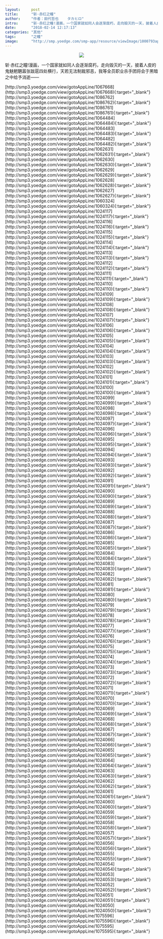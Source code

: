```yaml
---
layout:     post
title:      "斩·赤红之瞳"
author:     "作者：田代哲也    タカヒロ"
intro:      "斩·赤红之瞳!漫画，一个国家就如同人会逐渐腐朽，走向毁灭的一天，披着人皮的鬼魅魍魉嚣张跋扈四处横行，天若无法制裁邪恶，我等全员职业杀手团将会于黑暗之中给予消逝——"
date:       "2018-02-14 12:17:13"
categories: "其他"
tags:       "之瞳"
image:      "http://smp.yoedge.com/smp-app/resource/viewImage/1000793appline.png"
---
```

<div style="text-align: center">
<p><img src="http://smp.yoedge.com/smp-app/resource/viewImage/1000793appline.png"/></p>
</div>
<p class="post-meta">
<span>斩·赤红之瞳!漫画，一个国家就如同人会逐渐腐朽，走向毁灭的一天，披着人皮的鬼魅魍魉嚣张跋扈四处横行，天若无法制裁邪恶，我等全员职业杀手团将会于黑暗之中给予消逝——</span>
</p>
[http://smp3.yoedge.com/view/gotoAppLine/1067668](http://smp3.yoedge.com/view/gotoAppLine/1067668){:target="_blank"}
[http://smp3.yoedge.com/view/gotoAppLine/1086762](http://smp3.yoedge.com/view/gotoAppLine/1086762){:target="_blank"}
[http://smp3.yoedge.com/view/gotoAppLine/1086761](http://smp3.yoedge.com/view/gotoAppLine/1086761){:target="_blank"}
[http://smp3.yoedge.com/view/gotoAppLine/1064484](http://smp3.yoedge.com/view/gotoAppLine/1064484){:target="_blank"}
[http://smp3.yoedge.com/view/gotoAppLine/1064483](http://smp3.yoedge.com/view/gotoAppLine/1064483){:target="_blank"}
[http://smp3.yoedge.com/view/gotoAppLine/1064482](http://smp3.yoedge.com/view/gotoAppLine/1064482){:target="_blank"}
[http://smp3.yoedge.com/view/gotoAppLine/1062631](http://smp3.yoedge.com/view/gotoAppLine/1062631){:target="_blank"}
[http://smp3.yoedge.com/view/gotoAppLine/1062630](http://smp3.yoedge.com/view/gotoAppLine/1062630){:target="_blank"}
[http://smp3.yoedge.com/view/gotoAppLine/1062629](http://smp3.yoedge.com/view/gotoAppLine/1062629){:target="_blank"}
[http://smp3.yoedge.com/view/gotoAppLine/1062628](http://smp3.yoedge.com/view/gotoAppLine/1062628){:target="_blank"}
[http://smp3.yoedge.com/view/gotoAppLine/1062627](http://smp3.yoedge.com/view/gotoAppLine/1062627){:target="_blank"}
[http://smp3.yoedge.com/view/gotoAppLine/1060324](http://smp3.yoedge.com/view/gotoAppLine/1060324){:target="_blank"}
[http://smp3.yoedge.com/view/gotoAppLine/1024117](http://smp3.yoedge.com/view/gotoAppLine/1024117){:target="_blank"}
[http://smp3.yoedge.com/view/gotoAppLine/1024116](http://smp3.yoedge.com/view/gotoAppLine/1024116){:target="_blank"}
[http://smp3.yoedge.com/view/gotoAppLine/1024115](http://smp3.yoedge.com/view/gotoAppLine/1024115){:target="_blank"}
[http://smp3.yoedge.com/view/gotoAppLine/1024114](http://smp3.yoedge.com/view/gotoAppLine/1024114){:target="_blank"}
[http://smp3.yoedge.com/view/gotoAppLine/1024113](http://smp3.yoedge.com/view/gotoAppLine/1024113){:target="_blank"}
[http://smp3.yoedge.com/view/gotoAppLine/1024112](http://smp3.yoedge.com/view/gotoAppLine/1024112){:target="_blank"}
[http://smp3.yoedge.com/view/gotoAppLine/1024111](http://smp3.yoedge.com/view/gotoAppLine/1024111){:target="_blank"}
[http://smp3.yoedge.com/view/gotoAppLine/1024110](http://smp3.yoedge.com/view/gotoAppLine/1024110){:target="_blank"}
[http://smp3.yoedge.com/view/gotoAppLine/1024109](http://smp3.yoedge.com/view/gotoAppLine/1024109){:target="_blank"}
[http://smp3.yoedge.com/view/gotoAppLine/1024108](http://smp3.yoedge.com/view/gotoAppLine/1024108){:target="_blank"}
[http://smp3.yoedge.com/view/gotoAppLine/1024107](http://smp3.yoedge.com/view/gotoAppLine/1024107){:target="_blank"}
[http://smp3.yoedge.com/view/gotoAppLine/1024106](http://smp3.yoedge.com/view/gotoAppLine/1024106){:target="_blank"}
[http://smp3.yoedge.com/view/gotoAppLine/1024105](http://smp3.yoedge.com/view/gotoAppLine/1024105){:target="_blank"}
[http://smp3.yoedge.com/view/gotoAppLine/1024104](http://smp3.yoedge.com/view/gotoAppLine/1024104){:target="_blank"}
[http://smp3.yoedge.com/view/gotoAppLine/1024103](http://smp3.yoedge.com/view/gotoAppLine/1024103){:target="_blank"}
[http://smp3.yoedge.com/view/gotoAppLine/1024102](http://smp3.yoedge.com/view/gotoAppLine/1024102){:target="_blank"}
[http://smp3.yoedge.com/view/gotoAppLine/1024101](http://smp3.yoedge.com/view/gotoAppLine/1024101){:target="_blank"}
[http://smp3.yoedge.com/view/gotoAppLine/1024100](http://smp3.yoedge.com/view/gotoAppLine/1024100){:target="_blank"}
[http://smp3.yoedge.com/view/gotoAppLine/1024099](http://smp3.yoedge.com/view/gotoAppLine/1024099){:target="_blank"}
[http://smp3.yoedge.com/view/gotoAppLine/1024098](http://smp3.yoedge.com/view/gotoAppLine/1024098){:target="_blank"}
[http://smp3.yoedge.com/view/gotoAppLine/1024097](http://smp3.yoedge.com/view/gotoAppLine/1024097){:target="_blank"}
[http://smp3.yoedge.com/view/gotoAppLine/1024096](http://smp3.yoedge.com/view/gotoAppLine/1024096){:target="_blank"}
[http://smp3.yoedge.com/view/gotoAppLine/1024095](http://smp3.yoedge.com/view/gotoAppLine/1024095){:target="_blank"}
[http://smp3.yoedge.com/view/gotoAppLine/1024094](http://smp3.yoedge.com/view/gotoAppLine/1024094){:target="_blank"}
[http://smp3.yoedge.com/view/gotoAppLine/1024093](http://smp3.yoedge.com/view/gotoAppLine/1024093){:target="_blank"}
[http://smp3.yoedge.com/view/gotoAppLine/1024092](http://smp3.yoedge.com/view/gotoAppLine/1024092){:target="_blank"}
[http://smp3.yoedge.com/view/gotoAppLine/1024091](http://smp3.yoedge.com/view/gotoAppLine/1024091){:target="_blank"}
[http://smp3.yoedge.com/view/gotoAppLine/1024090](http://smp3.yoedge.com/view/gotoAppLine/1024090){:target="_blank"}
[http://smp3.yoedge.com/view/gotoAppLine/1024089](http://smp3.yoedge.com/view/gotoAppLine/1024089){:target="_blank"}
[http://smp3.yoedge.com/view/gotoAppLine/1024088](http://smp3.yoedge.com/view/gotoAppLine/1024088){:target="_blank"}
[http://smp3.yoedge.com/view/gotoAppLine/1024087](http://smp3.yoedge.com/view/gotoAppLine/1024087){:target="_blank"}
[http://smp3.yoedge.com/view/gotoAppLine/1024086](http://smp3.yoedge.com/view/gotoAppLine/1024086){:target="_blank"}
[http://smp3.yoedge.com/view/gotoAppLine/1024085](http://smp3.yoedge.com/view/gotoAppLine/1024085){:target="_blank"}
[http://smp3.yoedge.com/view/gotoAppLine/1024084](http://smp3.yoedge.com/view/gotoAppLine/1024084){:target="_blank"}
[http://smp3.yoedge.com/view/gotoAppLine/1024083](http://smp3.yoedge.com/view/gotoAppLine/1024083){:target="_blank"}
[http://smp3.yoedge.com/view/gotoAppLine/1024082](http://smp3.yoedge.com/view/gotoAppLine/1024082){:target="_blank"}
[http://smp3.yoedge.com/view/gotoAppLine/1024081](http://smp3.yoedge.com/view/gotoAppLine/1024081){:target="_blank"}
[http://smp3.yoedge.com/view/gotoAppLine/1024080](http://smp3.yoedge.com/view/gotoAppLine/1024080){:target="_blank"}
[http://smp3.yoedge.com/view/gotoAppLine/1024079](http://smp3.yoedge.com/view/gotoAppLine/1024079){:target="_blank"}
[http://smp3.yoedge.com/view/gotoAppLine/1024078](http://smp3.yoedge.com/view/gotoAppLine/1024078){:target="_blank"}
[http://smp3.yoedge.com/view/gotoAppLine/1024077](http://smp3.yoedge.com/view/gotoAppLine/1024077){:target="_blank"}
[http://smp3.yoedge.com/view/gotoAppLine/1024076](http://smp3.yoedge.com/view/gotoAppLine/1024076){:target="_blank"}
[http://smp3.yoedge.com/view/gotoAppLine/1024075](http://smp3.yoedge.com/view/gotoAppLine/1024075){:target="_blank"}
[http://smp3.yoedge.com/view/gotoAppLine/1024074](http://smp3.yoedge.com/view/gotoAppLine/1024074){:target="_blank"}
[http://smp3.yoedge.com/view/gotoAppLine/1024073](http://smp3.yoedge.com/view/gotoAppLine/1024073){:target="_blank"}
[http://smp3.yoedge.com/view/gotoAppLine/1024072](http://smp3.yoedge.com/view/gotoAppLine/1024072){:target="_blank"}
[http://smp3.yoedge.com/view/gotoAppLine/1024071](http://smp3.yoedge.com/view/gotoAppLine/1024071){:target="_blank"}
[http://smp3.yoedge.com/view/gotoAppLine/1024070](http://smp3.yoedge.com/view/gotoAppLine/1024070){:target="_blank"}
[http://smp3.yoedge.com/view/gotoAppLine/1024069](http://smp3.yoedge.com/view/gotoAppLine/1024069){:target="_blank"}
[http://smp3.yoedge.com/view/gotoAppLine/1024068](http://smp3.yoedge.com/view/gotoAppLine/1024068){:target="_blank"}
[http://smp3.yoedge.com/view/gotoAppLine/1024067](http://smp3.yoedge.com/view/gotoAppLine/1024067){:target="_blank"}
[http://smp3.yoedge.com/view/gotoAppLine/1024066](http://smp3.yoedge.com/view/gotoAppLine/1024066){:target="_blank"}
[http://smp3.yoedge.com/view/gotoAppLine/1024065](http://smp3.yoedge.com/view/gotoAppLine/1024065){:target="_blank"}
[http://smp3.yoedge.com/view/gotoAppLine/1024064](http://smp3.yoedge.com/view/gotoAppLine/1024064){:target="_blank"}
[http://smp3.yoedge.com/view/gotoAppLine/1024063](http://smp3.yoedge.com/view/gotoAppLine/1024063){:target="_blank"}
[http://smp3.yoedge.com/view/gotoAppLine/1024062](http://smp3.yoedge.com/view/gotoAppLine/1024062){:target="_blank"}
[http://smp3.yoedge.com/view/gotoAppLine/1024061](http://smp3.yoedge.com/view/gotoAppLine/1024061){:target="_blank"}
[http://smp3.yoedge.com/view/gotoAppLine/1024060](http://smp3.yoedge.com/view/gotoAppLine/1024060){:target="_blank"}
[http://smp3.yoedge.com/view/gotoAppLine/1024059](http://smp3.yoedge.com/view/gotoAppLine/1024059){:target="_blank"}
[http://smp3.yoedge.com/view/gotoAppLine/1024058](http://smp3.yoedge.com/view/gotoAppLine/1024058){:target="_blank"}
[http://smp3.yoedge.com/view/gotoAppLine/1024057](http://smp3.yoedge.com/view/gotoAppLine/1024057){:target="_blank"}
[http://smp3.yoedge.com/view/gotoAppLine/1024056](http://smp3.yoedge.com/view/gotoAppLine/1024056){:target="_blank"}
[http://smp3.yoedge.com/view/gotoAppLine/1024055](http://smp3.yoedge.com/view/gotoAppLine/1024055){:target="_blank"}
[http://smp3.yoedge.com/view/gotoAppLine/1024054](http://smp3.yoedge.com/view/gotoAppLine/1024054){:target="_blank"}
[http://smp3.yoedge.com/view/gotoAppLine/1024053](http://smp3.yoedge.com/view/gotoAppLine/1024053){:target="_blank"}
[http://smp3.yoedge.com/view/gotoAppLine/1024052](http://smp3.yoedge.com/view/gotoAppLine/1024052){:target="_blank"}
[http://smp3.yoedge.com/view/gotoAppLine/1024051](http://smp3.yoedge.com/view/gotoAppLine/1024051){:target="_blank"}
[http://smp3.yoedge.com/view/gotoAppLine/1024050](http://smp3.yoedge.com/view/gotoAppLine/1024050){:target="_blank"}
[http://smp3.yoedge.com/view/gotoAppLine/1075596](http://smp3.yoedge.com/view/gotoAppLine/1075596){:target="_blank"}
[http://smp3.yoedge.com/view/gotoAppLine/1075595](http://smp3.yoedge.com/view/gotoAppLine/1075595){:target="_blank"}


